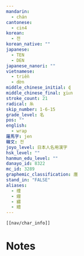```yaml
---
mandarin:
  - chán
cantonese:
  - cin4
korean:
  - 전
korean_native: ""
japanese:
  - TEN
  - DEN
japanese_nanori: ""
vietnamese:
  - triền
  - dờn
middle_chinese_initial: ɖ
middle_chinese_final: ɣiᴇn
stroke_count: 21
radical: 糸
skip_number: 1-6-15
grade_level: 名
pos: ""
english:
  - wrap
羅馬字: jen
韓文: 전
joyo_level: 日本人名用漢字
hsk_level: ""
hanmun_edu_level: ""
danayo_id: 8322
mc_id: 3289
graphemic_classification: 廛
stand_in: "FALSE"
aliases:
  - 缠
  - 緾
  - 纒
  - 繵
---
```

```meta-bind-embed
[[nav/char_info]]
```

# Notes
